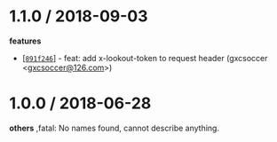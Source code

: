 
1.1.0 / 2018-09-03
==================

**features**
  * [[`891f246`](http://github.com/alipay/sofa-lookout-node/commit/891f246d0aab669f5869ba7e39e0e621284da55f)] - feat: add x-lookout-token to request header (gxcsoccer <<gxcsoccer@126.com>>)

1.0.0 / 2018-06-28
==================

**others**
,fatal: No names found, cannot describe anything.

